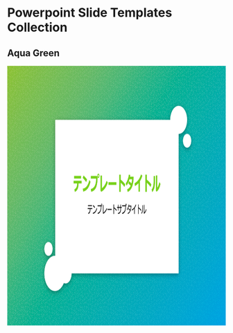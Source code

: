 # Powerpoint Slide Templates Collection

## Aqua Green
<img src="/images/aqua_green.png" width=800 height=600>

